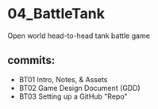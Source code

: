 # 04_BattleTank
Open world head-to-head tank battle game

## commits:
* BT01 Intro, Notes, & Assets
* BT02 Game Design Document (GDD)
* BT03 Setting up a GitHub "Repo"